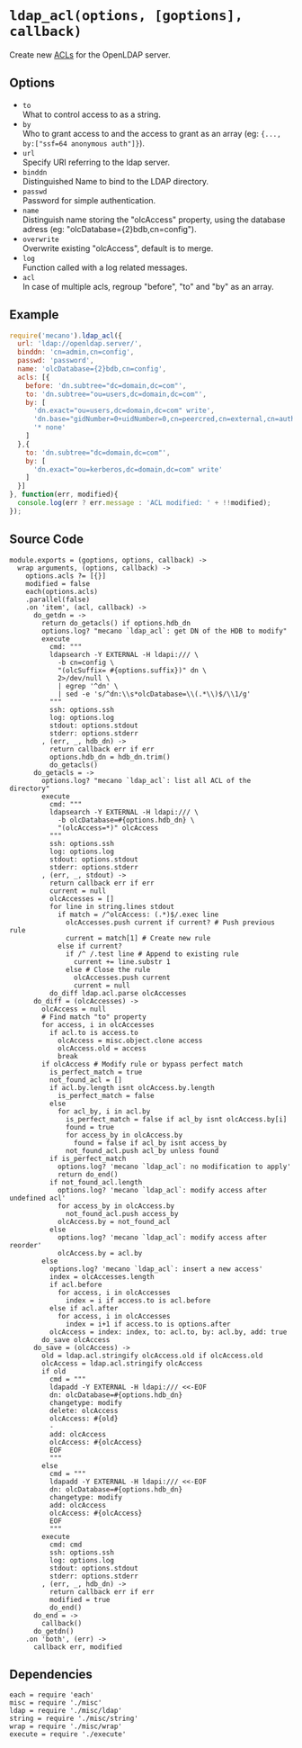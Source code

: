 
# `ldap_acl(options, [goptions], callback)`

Create new [ACLs](acls) for the OpenLDAP server.   

## Options

*   `to`   
    What to control access to as a string.   
*   `by`   
    Who to grant access to and the access to grant as an array
    (eg: `{..., by:["ssf=64 anonymous auth"]}`).   
*   `url`   
    Specify URI referring to the ldap server.   
*   `binddn`   
    Distinguished Name to bind to the LDAP directory.   
*   `passwd`   
    Password for simple authentication.   
*   `name`   
    Distinguish name storing the "olcAccess" property, using the database adress
    (eg: "olcDatabase={2}bdb,cn=config").   
*   `overwrite`   
    Overwrite existing "olcAccess", default is to merge.   
*   `log`   
    Function called with a log related messages.   
*   `acl`   
    In case of multiple acls, regroup "before", "to" and "by" as an array.   

## Example

```js
require('mecano').ldap_acl({
  url: 'ldap://openldap.server/',
  binddn: 'cn=admin,cn=config',
  passwd: 'password',
  name: 'olcDatabase={2}bdb,cn=config',
  acls: [{
    before: 'dn.subtree="dc=domain,dc=com"',
    to: 'dn.subtree="ou=users,dc=domain,dc=com"',
    by: [
      'dn.exact="ou=users,dc=domain,dc=com" write',
      'dn.base="gidNumber=0+uidNumber=0,cn=peercred,cn=external,cn=auth" read',
      '* none'
    ]
  },{
    to: 'dn.subtree="dc=domain,dc=com"',
    by: [
      'dn.exact="ou=kerberos,dc=domain,dc=com" write'
    ]
  }]
}, function(err, modified){
  console.log(err ? err.message : 'ACL modified: ' + !!modified);
});
```

## Source Code

    module.exports = (goptions, options, callback) ->
      wrap arguments, (options, callback) ->
        options.acls ?= [{}]
        modified = false
        each(options.acls)
        .parallel(false)
        .on 'item', (acl, callback) ->
          do_getdn = ->
            return do_getacls() if options.hdb_dn
            options.log? "mecano `ldap_acl`: get DN of the HDB to modify"
            execute
              cmd: """
              ldapsearch -Y EXTERNAL -H ldapi:/// \
                -b cn=config \
                "(olcSuffix= #{options.suffix})" dn \
                2>/dev/null \
                | egrep '^dn' \
                | sed -e 's/^dn:\\s*olcDatabase=\\(.*\\)$/\\1/g'
              """
              ssh: options.ssh
              log: options.log
              stdout: options.stdout
              stderr: options.stderr
            , (err, _, hdb_dn) ->
              return callback err if err
              options.hdb_dn = hdb_dn.trim()
              do_getacls()
          do_getacls = ->
            options.log? "mecano `ldap_acl`: list all ACL of the directory"
            execute
              cmd: """
              ldapsearch -Y EXTERNAL -H ldapi:/// \
                -b olcDatabase=#{options.hdb_dn} \
                "(olcAccess=*)" olcAccess
              """
              ssh: options.ssh
              log: options.log
              stdout: options.stdout
              stderr: options.stderr
            , (err, _, stdout) ->
              return callback err if err
              current = null
              olcAccesses = []
              for line in string.lines stdout
                if match = /^olcAccess: (.*)$/.exec line
                  olcAccesses.push current if current? # Push previous rule
                  current = match[1] # Create new rule
                else if current?
                  if /^ /.test line # Append to existing rule
                    current += line.substr 1
                  else # Close the rule
                    olcAccesses.push current
                    current = null
              do_diff ldap.acl.parse olcAccesses
          do_diff = (olcAccesses) ->
            olcAccess = null
            # Find match "to" property
            for access, i in olcAccesses
              if acl.to is access.to
                olcAccess = misc.object.clone access
                olcAccess.old = access
                break
            if olcAccess # Modify rule or bypass perfect match
              is_perfect_match = true
              not_found_acl = []
              if acl.by.length isnt olcAccess.by.length
                is_perfect_match = false 
              else
                for acl_by, i in acl.by
                  is_perfect_match = false if acl_by isnt olcAccess.by[i]
                  found = true
                  for access_by in olcAccess.by
                    found = false if acl_by isnt access_by
                  not_found_acl.push acl_by unless found
              if is_perfect_match
                options.log? 'mecano `ldap_acl`: no modification to apply'
                return do_end()
              if not_found_acl.length
                options.log? 'mecano `ldap_acl`: modify access after undefined acl'
                for access_by in olcAccess.by
                  not_found_acl.push access_by
                olcAccess.by = not_found_acl
              else
                options.log? 'mecano `ldap_acl`: modify access after reorder'
                olcAccess.by = acl.by
            else
              options.log? 'mecano `ldap_acl`: insert a new access'
              index = olcAccesses.length
              if acl.before
                for access, i in olcAccesses
                  index = i if access.to is acl.before
              else if acl.after
                for access, i in olcAccesses
                  index = i+1 if access.to is options.after
              olcAccess = index: index, to: acl.to, by: acl.by, add: true
            do_save olcAccess
          do_save = (olcAccess) ->
            old = ldap.acl.stringify olcAccess.old if olcAccess.old
            olcAccess = ldap.acl.stringify olcAccess
            if old
              cmd = """
              ldapadd -Y EXTERNAL -H ldapi:/// <<-EOF
              dn: olcDatabase=#{options.hdb_dn}
              changetype: modify
              delete: olcAccess
              olcAccess: #{old}
              -
              add: olcAccess
              olcAccess: #{olcAccess}
              EOF
              """
            else
              cmd = """
              ldapadd -Y EXTERNAL -H ldapi:/// <<-EOF
              dn: olcDatabase=#{options.hdb_dn}
              changetype: modify
              add: olcAccess
              olcAccess: #{olcAccess}
              EOF
              """
            execute
              cmd: cmd
              ssh: options.ssh
              log: options.log
              stdout: options.stdout
              stderr: options.stderr
            , (err, _, hdb_dn) ->
              return callback err if err
              modified = true
              do_end()
          do_end = ->
            callback()
          do_getdn()
        .on 'both', (err) ->
          callback err, modified

## Dependencies

    each = require 'each'
    misc = require './misc'
    ldap = require './misc/ldap'
    string = require './misc/string'
    wrap = require './misc/wrap'
    execute = require './execute'

[acls]: http://www.openldap.org/doc/admin24/access-control.html
[tuto]: https://documentation.fusiondirectory.org/fr/documentation/convert_acl


